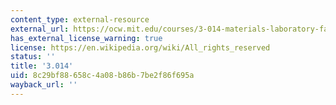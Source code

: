 ```yaml
---
content_type: external-resource
external_url: https://ocw.mit.edu/courses/3-014-materials-laboratory-fall-2006/
has_external_license_warning: true
license: https://en.wikipedia.org/wiki/All_rights_reserved
status: ''
title: '3.014'
uid: 8c29bf88-658c-4a08-b86b-7be2f86f695a
wayback_url: ''
---
```

